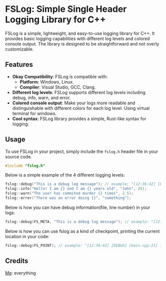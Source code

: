 # FSLog: Simple Single Header Logging Library for C++

FSLog is a simple, lightweight, and easy-to-use logging library for C++. It provides basic logging capabilities with different log levels and colored console output. The library is designed to be straightforward and not overly customizable.

## Features

- **Okay Compatibility**: FSLog is compatible with:
    - **Platform**: Windows, Linux.
    - **Compiler**: Visual Studio, GCC, Clang.
- **Different log levels**: FSLog supports different log levels including debug, info, warn, and error.
- **Colored console output**: Make your logs more readable and distinguishable with different colors for each log level. Using virtual terminal for windows.
- **Cool syntax**: FSLog library provides a simple, Rust-like syntax for logging.

## Usage

To use FSLog in your project, simply include the `fslog.h` header file in your source code.

```cpp
#include "fslog.h"
```

Below is a simple example of the 4 different logging levels:

```cpp
fslog::debug("This is a debug log message"); // example: "[12:36:42] [DEBUG] This is a debug log message"
fslog::info("Hello! I am {} and I am {} years old", "John", 25);
fslog::warn("The user has commited murder {} times", 2.5);
fslog::error("There was an error doing {}", "something");
```

Below is how you can have debug information(file, line number) in your logs:

```cpp
fslog::debug(FS_META, "This is a debug log message"); // example: "[12:36:42] [DEBUG] [main.cpp:21] This is a debug log message"
```

Below is how you can use fslog as a kind of checkpoint, printing the current location in your code:

```cpp
fslog::debug(FS_POINT); // example: "[12:36:42] [DEBUG] [main.cpp:21] int main(int, char**)"
```

## Credits

[Me](https://github.com/BoredKarma): everything
